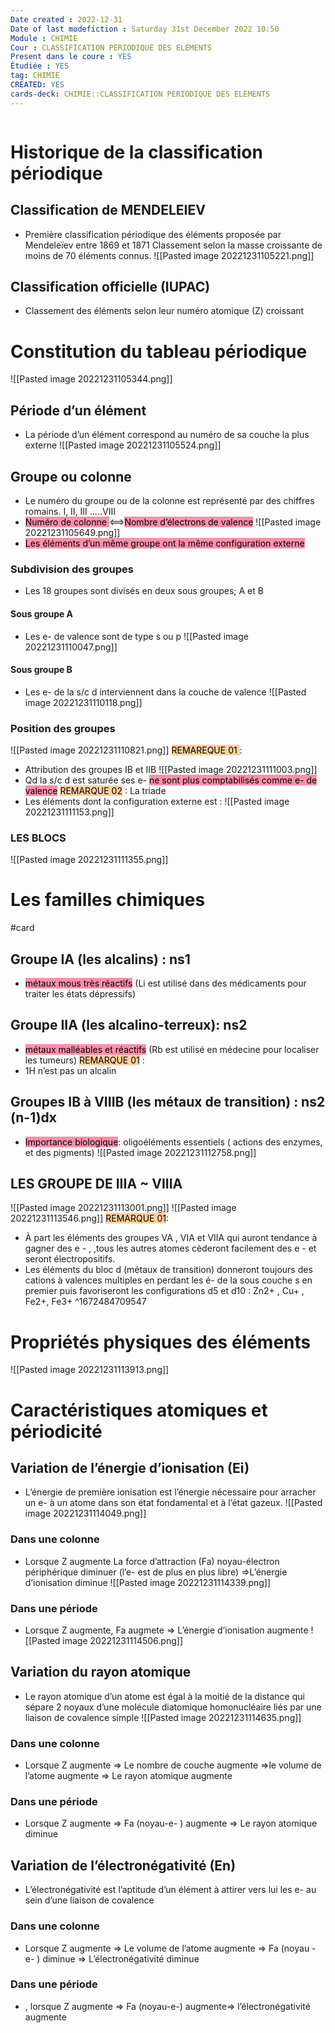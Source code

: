 ```yaml
---
Date created : 2022-12-31
Date of last modefiction : Saturday 31st December 2022 10:50
Module : CHIMIE
Cour : CLASSIFICATION PERIODIQUE DES ELEMENTS
Present dans le coure : YES
Étudiée : YES
tag: CHIMIE 
CREATED: YES
cards-deck: CHIMIE::CLASSIFICATION PERIODIQUE DES ELEMENTS
---
```

```toc
```

# Historique de la classification périodique
## Classification de MENDELEIEV
- Première classification périodique des éléments proposée par Mendeleïev entre 1869 et 1871 Classement selon la masse croissante de moins de 70 éléments connus.
![[Pasted image 20221231105221.png]]
## Classification officielle (IUPAC) 
- Classement des éléments selon leur numéro atomique (Z) croissant

# Constitution du tableau périodique
![[Pasted image 20221231105344.png]]
## Période d’un élément
- La période d’un élément correspond au numéro de sa couche la plus externe
![[Pasted image 20221231105524.png]]
## Groupe ou colonne
- Le numéro du groupe ou de la colonne est représenté par des chiffres romains. I, II, III …..VIII
- <mark style="background: #FF5582A6;">Numéro de colonne </mark><==><mark style="background: #FF5582A6;">Nombre d’électrons de valence</mark>
![[Pasted image 20221231105649.png]]
- <mark style="background: #FF5582A6;">Les éléments d’un même groupe ont la même configuration externe</mark>
### Subdivision des groupes
- Les 18 groupes sont divisés en deux sous groupes; A et B
#### Sous groupe A
- Les e- de valence sont de type s ou p
![[Pasted image 20221231110047.png]]
#### Sous groupe B 
- Les e- de la s/c d interviennent dans la couche de valence
![[Pasted image 20221231110118.png]]
### Position des groupes
![[Pasted image 20221231110821.png]]
<mark style="background: #FFB86CA6;">REMAREQUE 01 </mark>: 
- Attribution des groupes IB et IIB
![[Pasted image 20221231111003.png]]
- Qd la s/c d est saturée ses e- <mark style="background: #FF5582A6;">ne sont plus comptabilisés comme e- de valence</mark>
<mark style="background: #FFB86CA6;">REMARQUE 02</mark> : La triade
- Les éléments dont la configuration externe est :
![[Pasted image 20221231111153.png]]
### LES BLOCS
![[Pasted image 20221231111355.png]]
# Les familles chimiques
#card 
## Groupe IA (les alcalins) : ns1
- <mark style="background: #FF5582A6;">métaux mous très réactifs</mark> (Li est utilisé dans des médicaments pour traiter les états dépressifs)
## Groupe IIA (les alcalino-terreux): ns2
- <mark style="background: #FF5582A6;">métaux malléables et réactifs</mark> (Rb est utilisé en médecine pour localiser les tumeurs)
<mark style="background: #FFB86CA6;">REMARQUE 01</mark> : 
- 1H n’est pas un alcalin
## Groupes IB à VIIIB (les métaux de transition) : ns2 (n-1)dx
- <mark style="background: #FF5582A6;">Importance biologique</mark>: oligoéléments essentiels ( actions des enzymes, et des pigments)
![[Pasted image 20221231112758.png]]
## LES GROUPE DE IIIA ~ VIIIA
![[Pasted image 20221231113001.png]]
![[Pasted image 20221231113546.png]]
<mark style="background: #FFB86CA6;">REMARQUE 01</mark>:
- À part les éléments des groupes VA , VIA et VIIA qui auront tendance à gagner des e - , ,tous les autres atomes cèderont facilement des e - et seront électropositifs.
- Les éléments du bloc d (métaux de transition) donneront toujours des cations à valences multiples en perdant les é- de la sous couche s en premier puis favoriseront les configurations d5 et d10 : Zn2+ , Cu+ , Fe2+, Fe3+
^1672484709547

#  Propriétés physiques des éléments
![[Pasted image 20221231113913.png]]
# Caractéristiques atomiques et périodicité
## Variation de l’énergie d’ionisation (Ei)
- L’énergie de première ionisation est l’énergie nécessaire pour arracher un e- à un atome dans son état fondamental et à l’état gazeux.
![[Pasted image 20221231114049.png]]
### Dans une colonne
- Lorsque Z augmente La force d’attraction (Fa) noyau-électron périphérique diminuer (l’e- est de plus en plus libre) =>L’énergie d’ionisation diminue
![[Pasted image 20221231114339.png]]
### Dans une période
- Lorsque Z augmente, Fa augmete => L’énergie d’ionisation augmente
![[Pasted image 20221231114506.png]]
## Variation du rayon atomique
- Le rayon atomique d’un atome est égal à la moitié de la distance qui sépare 2 noyaux d’une molécule diatomique homonucléaire liés par une liaison de covalence simple
![[Pasted image 20221231114635.png]]
### Dans une colonne
- Lorsque Z augmente => Le nombre de couche augmente =>le volume de l’atome augmente => Le rayon atomique augmente
### Dans une période
- Lorsque Z augmente => Fa (noyau-e- ) augmente => Le rayon atomique diminue

## Variation de l’électronégativité (En)
- L’électronégativité est l’aptitude d’un élément à attirer vers lui les e- au sein d’une liaison de covalence
### Dans une colonne
- Lorsque Z augmente => Le volume de l’atome augmente => Fa (noyau - e- ) diminue => L’électronégativité diminue
### Dans une période
- , lorsque Z augmente => Fa (noyau-e-) augmente=> l’électronégativité augmente

